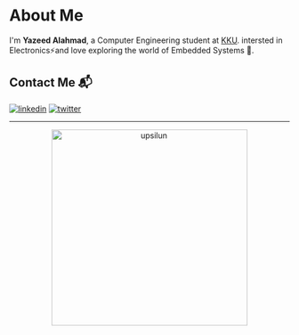  # About Me
I'm **Yazeed Alahmad**, a Computer Engineering student at [KKU](https://en.wikipedia.org/wiki/King_Khalid_University). intersted in Electronics⚡and love exploring the world of Embedded Systems 🤖.

<h2>Contact Me 📬</h2></summary>
  
  <!--<h3>Discord</h3>
  <img align="center" src="https://discord.c99.nl/widget/theme-4/446999223183998987.png" />
  <h3>Social Media</h3>-->

[![linkedin](https://skillicons.dev/icons?i=linkedin)](https://www.linkedin.com/in/uozeed/)
[![twitter](https://skillicons.dev/icons?i=twitter)](https://twitter.com/u0zeed)
<!--[![discord](https://skillicons.dev/icons?i=discord)](https://dsc.gg/95)<br>-->

<!--<img align="left" src="https://skillicons.dev/icons?i=gmail" />
<h2 align="left">uozeed@gmail.com</h2>-->
</details><hr></hr>

<p align="center"> 
<img align="center" style="width: 22rem;" src="https://github-readme-streak-stats.herokuapp.com/?user=upsilun" alt="upsilun"/>
<!--<img align="center" style="width: 16rem;" src="https://github-readme-stats.vercel.app/api/top-langs/?username=anuraghazra&layout=compact" alt="upsilun"/>-->
</p>



<p align="center"> 
  <!-- <img src="https://komarev.com/ghpvc/?username=upsilun&label=Profile%20views&color=0e75b6&style=flat" alt="upsilun" />--> 
    <!--<img src="https://skillicons.dev/icons?i=cpp,c,cs,arduino">-->
    <br>
    <!--<img src="https://skillicons.dev/icons?i=js,html,css,electron,firebase,express">-->
</p>
<!--<p align="center"> <a href="https://github.com/ryo-ma/github-profile-trophy"><img src="https://github-profile-trophy.vercel.app/?username=upsilun" alt="upsilun" /></a> </p>-->

